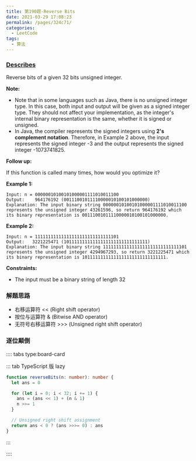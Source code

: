 ```yaml
---
title: 第190题-Reverse Bits
date: 2021-03-29 17:08:23
permalink: /pages/324c71/
categories:
  - LeetCode
tags:
  - 算法
---
```


### [Describes](https://leetcode-cn.com/problems/reverse-bits/)

Reverse bits of a given 32 bits unsigned integer.

**Note:**

- Note that in some languages such as Java, there is no unsigned integer type. In this case, both input and output will be given as a signed integer type. They should not affect your implementation, as the integer's internal binary representation is the same, whether it is signed or unsigned.
- In Java, the compiler represents the signed integers using **2's complement notation**. Therefore, in Example 2 above, the input represents the signed integer <span class="span-shadow">-3</span> and the output represents the signed integer <span class="span-shadow">-1073741825</span>.

**Follow up:**

If this function is called many times, how would you optimize it?

<!-- more -->

**Example 1:**

```
Input: n = 00000010100101000001111010011100
Output:    964176192 (00111001011110000010100101000000)
Explanation: The input binary string 00000010100101000001111010011100 represents the unsigned integer 43261596, so return 964176192 which its binary representation is 00111001011110000010100101000000.
```

**Example 2:**

```
Input: n = 11111111111111111111111111111101
Output:   3221225471 (10111111111111111111111111111111)
Explanation: The input binary string 11111111111111111111111111111101 represents the unsigned integer 4294967293, so return 3221225471 which its binary representation is 10111111111111111111111111111111.
```

**Constraints:**

- The input must be a binary string of length <span class="span-shadow">32</span>

### 解题思路

- 右移运算符 <span class="span-shadow"><<</span> (Right shift operator)
- 按位与运算符 <span class="span-shadow">&</span> (Bitwise AND operator)
- 无符号右移运算符 <span class="span-shadow">>>></span> (Unsigned right shift operator)

### 逐位颠倒

:::: tabs type:board-card

::: tab TypeScript 版 lazy

```TypeScript
function reverseBits(n: number): number {
  let ans = 0

  for (let i = 0; i < 32; i += 1) {
    ans = (ans << 1) + (n & 1)
    n >>= 1
  }

  // Unsigned right shift assignment
  return ans < 0 ? (ans >>>= 0) : ans
}
```

:::

::::
